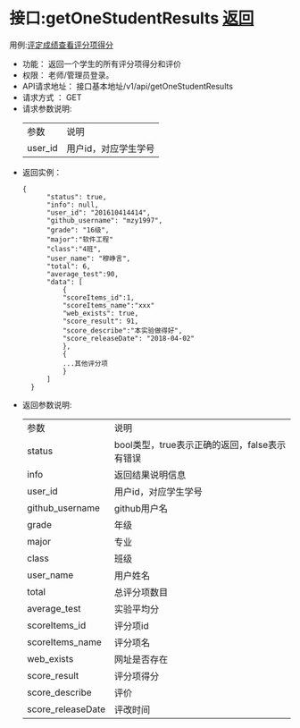 # 接口:getOneStudentResults [返回][1]

用例:[评定成绩][2][查看评分项得分][3]

<ul>
<li>功能： 返回一个学生的所有评分项得分和评价</li>
<li>权限： 老师/管理员登录。</li>
<li>API请求地址： 接口基本地址/v1/api/getOneStudentResults</li>
<li>请求方式 ： GET</li>


<li>请求参数说明:</li>
    <table>
        <tr>
            <td>参数</td>   
            <td>说明</td>
        </tr>
        <tr>
            <td>user_id</td>
            <td>用户id，对应学生学号</td>
        </tr>
    </table>

<li>返回实例：</li>

```
{         
      "status": true,
      "info": null,    
      "user_id": "201610414414", 
      "github_username": "mzy1997", 
      "grade": "16级", 
      "major":"软件工程"
      "class":"4班",
      "user_name": "穆峥言", 
      "total": 6,
      "average_test":90,       
      "data": [
          {
          "scoreItems_id":1,
          "scoreItems_name":"xxx"
          "web_exists": true, 
          "score_result": 91, 
          "score_describe":"本实验做得好",
          "score_releaseDate": "2018-04-02"
          }, 
          {
          ...其他评分项
          }
      ] 
  }
```

<li>返回参数说明:</li>
    <table>
        <tr>
            <td>参数</td>   
            <td>说明</td>
        </tr>
        <tr>
            <td>status</td>
            <td>bool类型，true表示正确的返回，false表示有错误</td>
        </tr>
        <tr>
            <td>info</td>
            <td>返回结果说明信息</td>
        </tr>
        <tr>
            <td>user_id</td>
            <td>用户id，对应学生学号</td>
        </tr>
        <tr>
            <td>github_username</td>
            <td>github用户名</td>
        </tr>
        <tr>
            <td>grade</td>
            <td>年级</td>
        </tr>
        <tr>
            <td>major</td>
            <td>专业</td>
        </tr>        
        <tr>
            <td>class</td>
            <td>班级</td>
        </tr>
        <tr>
            <td>user_name</td>
            <td>用户姓名</td>
        </tr>
        <tr>
            <td>total</td>
            <td>总评分项数目</td>
        </tr>
        <tr>
            <td>average_test</td>
            <td>实验平均分</td>
        </tr>
        <tr>
            <td>scoreItems_id</td>
            <td>评分项id</td>
        </tr>
        <tr>
            <td>scoreItems_name</td>
            <td>评分项名</td>
        </tr>
        <tr>
            <td>web_exists</td>
            <td>网址是否存在</td>
        </tr>        
        <tr>
            <td>score_result</td>
            <td>评分项得分</td>
        </tr>
        <tr>
            <td>score_describe</td>
            <td>评价</td>
        </tr>
        <tr>
            <td>score_releaseDate</td>
            <td>评改时间</td>
        </tr>
    </table>
</ul>

[1]: https://github.com/mzy1997/is_analysis/blob/master/test6/README.md    "返回" 
[2]: https://github.com/mzy1997/is_analysis/blob/master/test6/用例/评定成绩.md    "评定成绩"
[3]: https://github.com/mzy1997/is_analysis/blob/master/test6/用例/查看评分项得分.md    "查看评分项得分" 